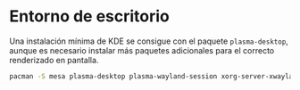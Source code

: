 # Entorno de escritorio

Una instalación mínima de KDE se consigue con el paquete `plasma-desktop`, aunque es necesario instalar más paquetes adicionales para el correcto renderizado en pantalla.

```bash
pacman -S mesa plasma-desktop plasma-wayland-session xorg-server-xwayland konsole plasma-nm --noconfirm
```
